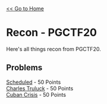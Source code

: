 [<< Go to Home](/)
# Recon - PGCTF20
Here's all things recon from PGCTF20.
## Problems
[Scheduled](/Recon/Scheduled) - 50 Points \
[Charles Truluck](/Recon/Charles_Truluck) - 50 Points \
[Cuban Crisis](/Recon/Cuban_Crisis) - 50 Points